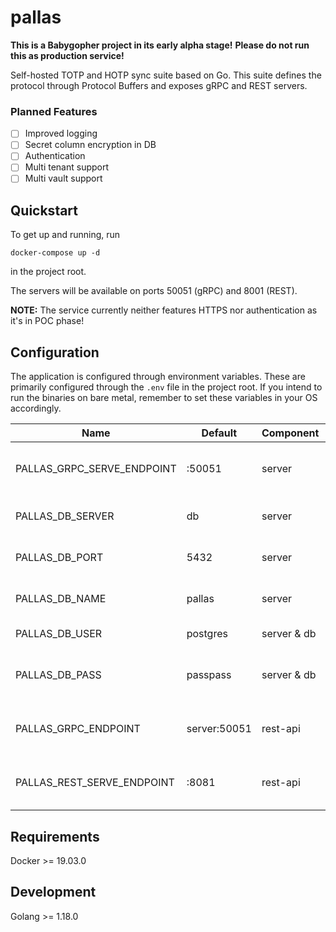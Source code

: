 # pallas
**This is a Babygopher project in its early alpha stage!**
**Please do not run this as production service!**

Self-hosted TOTP and HOTP sync suite based on Go.
This suite defines the protocol through Protocol Buffers and exposes gRPC and REST servers.

### Planned Features
- [ ] Improved logging
- [ ] Secret column encryption in DB
- [ ] Authentication
- [ ] Multi tenant support
- [ ] Multi vault support

## Quickstart
To get up and running, run

```docker-compose up -d```

in the project root.

The servers will be available on ports 50051 (gRPC) and 8001 (REST).

**NOTE:** The service currently neither features HTTPS nor authentication as it's in POC phase!

## Configuration
The application is configured through environment variables. These are primarily configured through the `.env` file in the project root.
If you intend to run the binaries on bare metal, remember to set these variables in your OS accordingly.

Name | Default | Component | Description
----|------|-------|-----
PALLAS_GRPC_SERVE_ENDPOINT | :50051 | server | Endpoint the gRPC API is served at
PALLAS_DB_SERVER | db | server | DB host the server connects to
PALLAS_DB_PORT | 5432 | server | DB port the server connects to
PALLAS_DB_NAME | pallas | server | DB name the server uses
PALLAS_DB_USER | postgres | server & db | DB username
PALLAS_DB_PASS | passpass | server & db | DB password for given user
PALLAS_GRPC_ENDPOINT | server:50051 | rest-api | Connection string the rest-api proxies
PALLAS_REST_SERVE_ENDPOINT | :8081 | rest-api | Endpoint the REST API is served at

## Requirements
Docker >= 19.03.0

## Development
Golang >= 1.18.0
